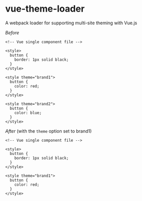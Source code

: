 # vue-theme-loader
A webpack loader for supporting multi-site theming with Vue.js

*Before*

```vue
<!-- Vue single component file -->

<style>
  button {
    border: 1px solid black;
  }
</style>

<style theme="brand1">
  button {
    color: red;
  }
</style>

<style theme="brand2">
  button {
    color: blue;
  }
</style>
```

*After* (with the `theme` option set to brand1)

```vue
<!-- Vue single component file -->

<style>
  button {
    border: 1px solid black;
  }
</style>

<style theme="brand1">
  button {
    color: red;
  }
</style>
```
